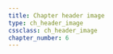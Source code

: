 ```yaml
---
title: Chapter header image
type: ch_header_image
cssclass: ch_header_image
chapter_number: 6
---
```


